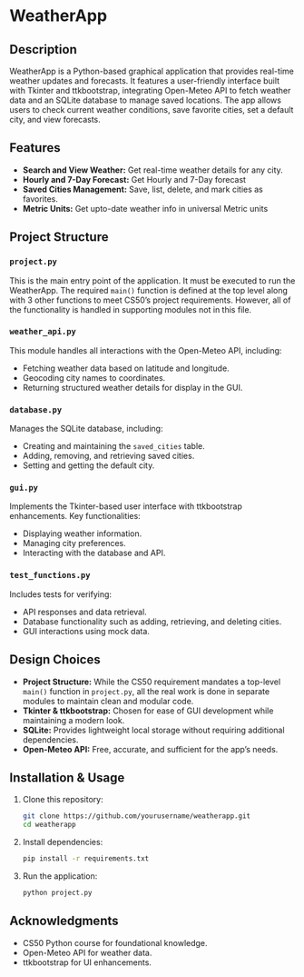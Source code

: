 # WeatherApp

## Description

WeatherApp is a Python-based graphical application that provides real-time weather updates and forecasts. It features a user-friendly interface built with Tkinter and ttkbootstrap, integrating Open-Meteo API to fetch weather data and an SQLite database to manage saved locations. The app allows users to check current weather conditions, save favorite cities, set a default city, and view forecasts. 

## Features

- **Search and View Weather:** Get real-time weather details for any city.
- **Hourly and 7-Day Forecast:** Get Hourly and 7-Day forecast 
- **Saved Cities Management:** Save, list, delete, and mark cities as favorites.
- **Metric Units:** Get upto-date weather info in universal Metric units

## Project Structure

### `project.py`

This is the main entry point of the application. It must be executed to run the WeatherApp. The required `main()` function is defined at the top level along with 3 other functions to meet CS50’s project requirements. However, all of the functionality is handled in supporting modules not in this file.

### `weather_api.py`

This module handles all interactions with the Open-Meteo API, including:

- Fetching weather data based on latitude and longitude.
- Geocoding city names to coordinates.
- Returning structured weather details for display in the GUI.

### `database.py`

Manages the SQLite database, including:

- Creating and maintaining the `saved_cities` table.
- Adding, removing, and retrieving saved cities.
- Setting and getting the default city.

### `gui.py`

Implements the Tkinter-based user interface with ttkbootstrap enhancements. Key functionalities:

- Displaying weather information.
- Managing city preferences.
- Interacting with the database and API.

### `test_functions.py`

Includes tests for verifying:

- API responses and data retrieval.
- Database functionality such as adding, retrieving, and deleting cities.
- GUI interactions using mock data.

## Design Choices

- **Project Structure:** While the CS50 requirement mandates a top-level `main()` function in `project.py`, all the real work is done in separate modules to maintain clean and modular code.
- **Tkinter & ttkbootstrap:** Chosen for ease of GUI development while maintaining a modern look.
- **SQLite:** Provides lightweight local storage without requiring additional dependencies.
- **Open-Meteo API:** Free, accurate, and sufficient for the app’s needs.


## Installation & Usage

1. Clone this repository:
   ```bash
   git clone https://github.com/yourusername/weatherapp.git
   cd weatherapp
   ```
2. Install dependencies:
   ```bash
   pip install -r requirements.txt
   ```
3. Run the application:
   ```bash
   python project.py
   ```

## Acknowledgments

- CS50 Python course for foundational knowledge.
- Open-Meteo API for weather data.
- ttkbootstrap for UI enhancements.

